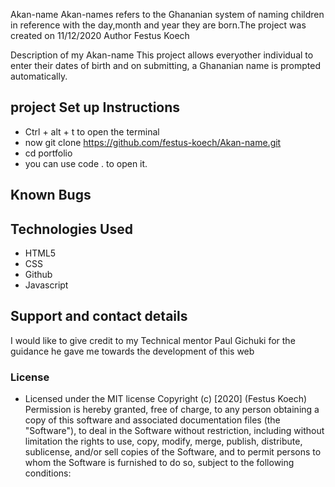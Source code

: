Akan-name
Akan-names refers to the Ghananian system of naming children in reference with the day,month and year they are born.The project was created on 11/12/2020
Author
Festus Koech

Description of my Akan-name
This project allows everyother individual to enter their dates of birth and on submitting, a Ghananian name is prompted automatically.


## project Set up Instructions
* Ctrl + alt + t to open the terminal
* now git clone https://github.com/festus-koech/Akan-name.git
* cd portfolio
* you can use code . to open it.
## Known Bugs
## Technologies Used
* HTML5
* CSS
* Github
* Javascript
## Support and contact details
I would like to give credit to my Technical mentor Paul Gichuki for the guidance he gave me towards the development of this web
### License
* Licensed under the MIT license
Copyright (c) [2020] (Festus Koech)
Permission is hereby granted, free of charge, to any person obtaining a copy of this software and associated documentation files (the "Software"), to deal in the Software without restriction, including without limitation the rights to use, copy, modify, merge, publish, distribute, sublicense, and/or sell copies of the Software, and to permit persons to whom the Software is furnished to do so, subject to the following conditions:
